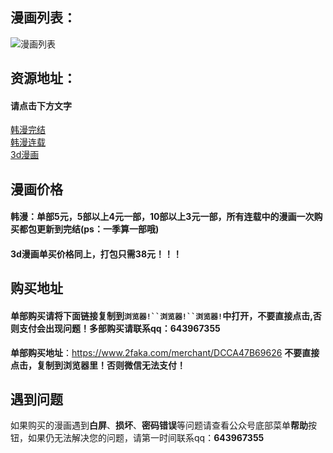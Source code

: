 ## 漫画列表：
![漫画列表](https://upload-images.jianshu.io/upload_images/11373205-89ab618162c3e8b5.png)

## 资源地址：
#### 请点击下方文字
[韩漫完结](https://pan.baidu.com/s/1qshF9JwdD5JQVjzPPmhT9A)</br>
[韩漫连载](https://pan.baidu.com/s/1WQCJcL66Jf_2RvjXUYOarQ)</br>
[3d漫画](https://pan.baidu.com/s/1mj7EuAs)<br>

## 漫画价格
#### 韩漫：单部5元，5部以上4元一部，10部以上3元一部，所有连载中的漫画一次购买都包更新到完结(ps：一季算一部哦)
#### 3d漫画单买价格同上，打包只需38元！！！

## 购买地址
#### 单部购买请将下面链接复制到`浏览器!``浏览器!``浏览器!`中打开，不要直接点击,否则支付会出现问题！多部购买请联系qq：643967355
**单部购买地址**：https://www.2faka.com/merchant/DCCA47B69626 **不要直接点击，复制到浏览器里！否则微信无法支付！**


## 遇到问题
如果购买的漫画遇到**白屏**、**损坏**、**密码错误**等问题请查看公众号底部菜单**帮助**按钮，如果仍无法解决您的问题，请第一时间联系qq：**643967355**
